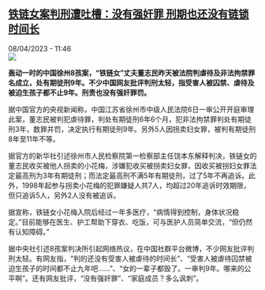 <!--1680948902000-->
[铁链女案判刑遭吐槽：没有强奸罪 刑期也还没有链锁时间长](https://www.rfi.fr/cn/%E4%B8%AD%E5%9B%BD/20230408-%E9%93%81%E9%93%BE%E5%A5%B3%E6%A1%88%E5%88%A4%E5%88%91%E9%81%AD%E5%90%90%E6%A7%BD-%E6%B2%A1%E6%9C%89%E5%BC%BA%E5%A5%B8%E7%BD%AA-%E5%88%91%E6%9C%9F%E4%B9%9F%E8%BF%98%E6%B2%A1%E6%9C%89%E8%BF%9E%E9%94%81%E6%97%B6%E9%97%B4%E9%95%BF)
------

<div>08/04/2023 - 11:46</div><img src="https://s.rfi.fr/media/display/44b79494-d5f2-11ed-98f2-005056bf30b7/w:1280/p:16x9/gyxztou.png"><p><strong>轰动一时的中国徐州8孩案，“铁链女”丈夫董志民昨天被法院判虐待及非法拘禁罪名成立，处有期徒刑9年。不少中国网友批评判刑太轻，指受害人被囚禁、虐待及被迫生孩子都不止9年。刑责也没有强奸罪罚。                    </strong></p><div><p>据中国官方的央视新闻称，中国江苏省徐州市中级人民法院6日一审公开开庭审理此案，董志民被判犯虐待罪，判处有期徒刑6年6个月，犯非法拘禁罪判处有期徒刑3年，数罪并罚，决定执行有期徒刑9年。另外5人因拐卖妇女罪，被判有期徒刑8年至11年不等。</p><p>据官方的新华社引述徐州市人民检察院第一检察部主任饶本东解释判决，铁链女的董志民收买被他人拐卖的小花梅，涉嫌犯收买被拐卖妇女罪，因收买被拐妇女罪法定最高刑为3年有期徒刑；而法定最高刑不满5年有期徒刑，过了5年不再追诉。此外，1998年起参与拐卖小花梅的犯罪嫌疑人共7人，均超过20年追诉时效期限，但只追诉5人，另外2人没有被追诉。</p><p>据宣称，铁链女小花梅入院后经过一年多医疗，“病情得到控制，身体状况稳定。”目前能够在医生、护工帮助下穿衣、吃饭，可与医护人员简单交流，“但仍然有认知障碍。”</p><p>据中央社引述8孩案判决所引起网络热议，在中国社群平台微博，不少网友批评判刑太轻。有网友指，“判的还没有受害人被虐待的时间长”、“受害人被虐待囚禁被迫生孩子的时间都不止九年吧……”、“女的一辈子都毁了。一审判9年。哪来的公平啊”。还有网友批评，“没有强奸罪”、“家庭成员？多么讽刺”。</p><div data-selfpromo-newsletter></div><div data-selfpromo-app></div></div>
